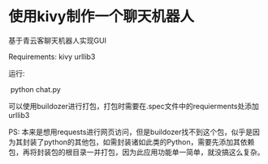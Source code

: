 # 使用kivy制作一个聊天机器人

基于青云客聊天机器人实现GUI

Requirements: kivy urllib3

运行:

​	python chat.py



可以使用buildozer进行打包，打包时需要在.spec文件中的requierments处添加urllib3



PS: 本来是想用requests进行网页访问，但是buildozer找不到这个包，似乎是因为其封装了python的其他包，如需封装诸如此类的Python，需要先添加其依赖包，再将封装包的根目录一并打包，因为此应用功能单一简单，就没搞这么复杂。